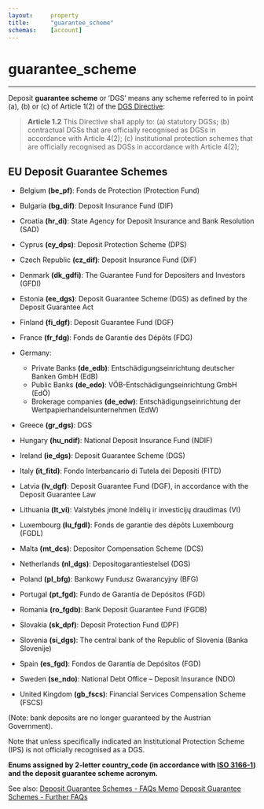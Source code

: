 ```yaml
---
layout:     property
title:      "guarantee_scheme"
schemas:    [account]
---
```


# guarantee_scheme

---

Deposit **guarantee scheme** or ‘DGS’ means any scheme referred to in point (a), (b) or (c) of Article 1(2) of the [DGS Directive][dgs]:

> **Article 1.2**
> This Directive shall apply to:
> (a) statutory DGSs;
> (b) contractual DGSs that are officially recognised as DGSs in accordance with Article 4(2);
> (c) institutional protection schemes that are officially recognised as DGSs in accordance with Article 4(2);

## EU Deposit Guarantee Schemes
- Belgium **(be_pf)**: Fonds de Protection (Protection Fund)
- Bulgaria **(bg_dif)**: Deposit Insurance Fund (DIF)
- Croatia **(hr_di)**: State Agency for Deposit Insurance and Bank Resolution (SAD)
- Cyprus **(cy_dps)**: Deposit Protection Scheme (DPS)
- Czech Republic **(cz_dif)**: Deposit Insurance Fund (DIF)
- Denmark **(dk_gdfi)**: The Guarantee Fund for Depositers and Investors (GFDI)
- Estonia **(ee_dgs)**: Deposit Guarantee Scheme (DGS) as defined by the Deposit Guarantee Act
- Finland **(fi_dgf)**: Deposit Guarantee Fund (DGF)
- France **(fr_fdg)**: Fonds de Garantie des Dépôts (FDG)
- Germany:
  * Private Banks **(de_edb)**: Entschädigungseinrichtung deutscher Banken GmbH (EdB)
  * Public Banks **(de_edo)**: VÖB-Entschädigungseinrichtung GmbH (EdÖ)
  * Brokerage companies **(de_edw)**: Entschädigungseinrichtung der Wertpapierhandelsunternehmen (EdW)

- Greece **(gr_dgs)**: DGS
- Hungary **(hu_ndif)**: National Deposit Insurance Fund (NDIF)
- Ireland **(ie_dgs)**: Deposit Guarantee Scheme (DGS)
- Italy **(it_fitd)**: Fondo Interbancario di Tutela dei Depositi (FITD)
- Latvia **(lv_dgf)**: Deposit Guarantee Fund (DGF), in accordance with the Deposit Guarantee Law
- Lithuania **(lt_vi)**: Valstybės įmonė Indėlių ir investicijų draudimas (VI)
- Luxembourg **(lu_fgdl)**: Fonds de garantie des dépôts Luxembourg (FGDL)
- Malta **(mt_dcs)**: Depositor Compensation Scheme (DCS)
- Netherlands **(nl_dgs)**: Depositogarantiestelsel (DGS)
- Poland **(pl_bfg)**: Bankowy Fundusz Gwarancyjny (BFG)
- Portugal **(pt_fgd)**: Fundo de Garantia de Depósitos (FGD)
- Romania **(ro_fgdb)**: Bank Deposit Guarantee Fund (FGDB)
- Slovakia **(sk_dpf)**: Deposit Protection Fund (DPF)
- Slovenia **(si_dgs)**: The central bank of the Republic of Slovenia (Banka Slovenije)
- Spain **(es_fgd)**: Fondos de Garantía de Depósitos (FGD)
- Sweden **(se_ndo)**: National Debt Office – Deposit Insurance (NDO)
- United Kingdom **(gb_fscs)**: Financial Services Compensation Scheme (FSCS)

(Note: bank deposits are no longer guaranteed by the Austrian Government).

Note that unless specifically indicated an Institutional Protection Scheme (IPS) is not officially recognised as a DGS.

**Enums assigned by 2-letter country_code (in accordance with [ISO 3166-1][iso3166]) and the deposit guarantee scheme acronym.**

See also:
[Deposit Guarantee Schemes - FAQs Memo][2]
[Deposit Guarantee Schemes - Further FAQs][3]


[dgs]: http://eur-lex.europa.eu/legal-content/EN/TXT/?uri=CELEX%3A32014L0049
[2]: http://europa.eu/rapid/press-release_MEMO-15-6153_en.htm
[3]: http://europa.eu/rapid/press-release_MEMO-15-6165_en.htm

[iso3166]:  https://en.wikipedia.org/wiki/ISO_3166-1
